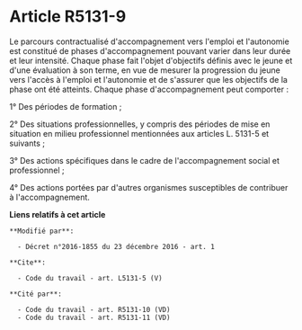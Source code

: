 # Article R5131-9

Le parcours contractualisé d'accompagnement vers l'emploi et l'autonomie est constitué de phases d'accompagnement pouvant
varier dans leur durée et leur intensité. Chaque phase fait l'objet d'objectifs définis avec le jeune et d'une évaluation à
son terme, en vue de mesurer la progression du jeune vers l'accès à l'emploi et l'autonomie et de s'assurer que les objectifs
de la phase ont été atteints. Chaque phase d'accompagnement peut comporter : 

1° Des périodes de formation ; 

2° Des situations professionnelles, y compris des périodes de mise en situation en milieu professionnel mentionnées aux
articles L. 5131-5 et suivants ; 

3° Des actions spécifiques dans le cadre de l'accompagnement social et professionnel ; 

4° Des actions portées par d'autres organismes susceptibles de contribuer à l'accompagnement.

**Liens relatifs à cet article**

	**Modifié par**:

	  - Décret n°2016-1855 du 23 décembre 2016 - art. 1

	**Cite**:

	  - Code du travail - art. L5131-5 (V)

	**Cité par**:

	  - Code du travail - art. R5131-10 (VD)
	  - Code du travail - art. R5131-11 (VD)

